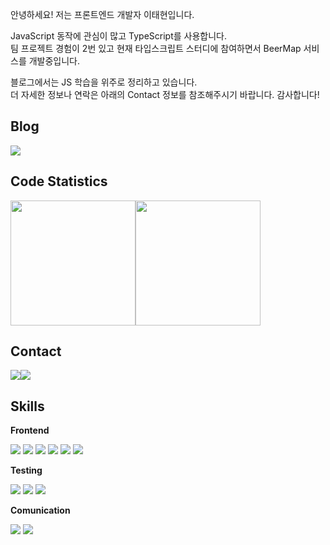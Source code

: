 안녕하세요! 저는 프론트엔드 개발자 이태현입니다.

JavaScript 동작에 관심이 많고 TypeScript를 사용합니다.  
팀 프로젝트 경험이 2번 있고 현재 타입스크립트 스터디에 참여하면서 BeerMap 서비스를 개발중입니다.  

블로그에서는 JS 학습을 위주로 정리하고 있습니다.  
더 자세한 정보나 연락은 아래의 Contact 정보를 참조해주시기 바랍니다. 감사합니다!

## Blog

<a href="https://blog.cinntiq.synology.me"><img src="https://img.shields.io/badge/ghost-15171A?style=for-the-badge&logo=ghost&logoColor=f2f2f2"></a>

## Code Statistics
<div style="display:flex; flex-direction:row;">
<img src="https://github-readme-stats.vercel.app/api?username=hamelln&show_icons=true&theme=tokyonight" height="200px">
<img src="https://github-readme-stats.vercel.app/api/top-langs/?username=hamelln&layout=compact&theme=tokyonight" height="200px">
</div>

## Contact
<div style="display:flex; flex-direction:row;">
    <a href="mailto:hylee.dev@gmail.com">
        <img src="https://img.shields.io/badge/Gmail-EA4335?style=for-the-badge&logo=gmail&logoColor=f2f2f2"> 
    </a>
    <a href="https://www.linkedin.com/in/%ED%83%9C%ED%98%84-%EC%9D%B4-531077273/">
        <img src="https://img.shields.io/badge/linkedin-0A66C2?style=for-the-badge&logo=linkedin&logoColor=f2f2f2"> 
    </a>
    <div style="display:flex; flex-direction:row;">
</div>

</div>

## Skills
<div align="left">
<p><strong>Frontend</strong></p>
<img src="https://img.shields.io/badge/React-373737?style=flat&logo=react&logoColor=61DAFB"/>
<img src="https://img.shields.io/badge/Next.js-373737?style=flat&logo=next.js&logoColor=000000"/>
<img src="https://img.shields.io/badge/TypeScript-373737?style=flat&logo=typescript&logoColor=3178C6"/>
<img src="https://img.shields.io/badge/HTML5-373737?style=flat&logo=html5&logoColor=E34F26"/>
<img src="https://img.shields.io/badge/CSS3-373737?style=flat&logo=css3&logoColor=1572B6"/>
<img src="https://img.shields.io/badge/JavaScript-373737?style=flat&logo=javascript&logoColor=F7DF1E"/>  
</div>

<p><strong>Testing</strong></p>
<div align="left">
<img src="https://img.shields.io/badge/Jest-373737?style=flat&logo=jest&logoColor=C21325"/>
<img src="https://img.shields.io/badge/Storybook-373737?style=flat&logo=storybook&logoColor=FF4785"/>
<img src="https://img.shields.io/badge/Cypress-373737?style=flat&logo=cypress&logoColor=17202C"/>
</div>

<p><strong>Comunication</strong></p>
<div align="left">
<img src="https://img.shields.io/badge/Figma-373737?style=flat&logo=figma&logoColor=F24E1E"/>
<img src="https://img.shields.io/badge/Discord-373737?style=flat&logo=discord&logoColor=5865F2"/>
</div>
